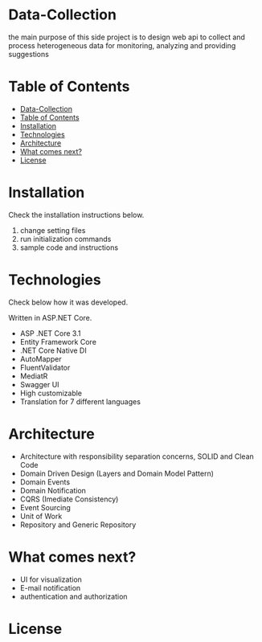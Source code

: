 # Data-Collection 
the main purpose of this side project is to design web api to collect and process heterogeneous data for monitoring, analyzing and providing suggestions
<!-- The main goal of project is to be a Management Ecosystem for IdentityServer4. Helping Startup's and Organization to Speed Up the Setup of User Management. Helping teams and entrepreneurs to achieve the company's primary purpose: Maximize shareholder value. -->

# Table of Contents 
- [Data-Collection](#data-collection)
- [Table of Contents](#table-of-contents)
- [Installation](#installation)
- [Technologies](#technologies)
- [Architecture](#architecture)
- [What comes next?](#what-comes-next)
- [License](#license)


# Installation
Check the installation instructions below.
1. change setting files
2. run initialization commands
3. sample code and instructions


# Technologies 

Check below how it was developed.

Written in ASP.NET Core.

- ASP .NET Core 3.1
- Entity Framework Core
- .NET Core Native DI
- AutoMapper
- FluentValidator
- MediatR
- Swagger UI
- High customizable
- Translation for 7 different languages


# Architecture

- Architecture with responsibility separation concerns, SOLID and Clean Code
- Domain Driven Design (Layers and Domain Model Pattern)
- Domain Events
- Domain Notification
- CQRS (Imediate Consistency)
- Event Sourcing
- Unit of Work
- Repository and Generic Repository


# What comes next?

* UI for visualization 
* E-mail notification
* authentication and authorization 

# License


